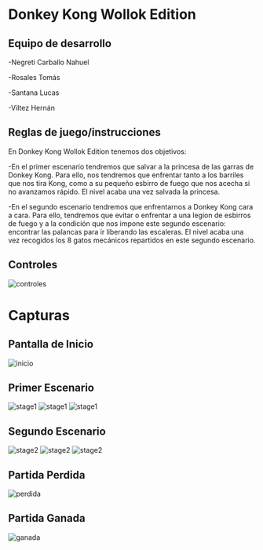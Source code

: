 # Donkey Kong Wollok Edition

## Equipo de desarrollo

-Negreti Carballo Nahuel

-Rosales Tomás

-Santana Lucas

-Viltez Hernán

## Reglas de juego/instrucciones

En Donkey Kong Wollok Edition tenemos dos objetivos:

-En el primer escenario tendremos que salvar a la princesa de las garras de Donkey Kong. Para ello, nos tendremos que enfrentar tanto a los barriles que nos tira Kong, como a su pequeño esbirro de fuego que nos acecha si no avanzamos rápido. El nivel acaba una vez salvada la princesa.

-En el segundo escenario tendremos que enfrentarnos a Donkey Kong cara a cara. Para ello, tendremos que evitar o enfrentar a una legion de esbirros de fuego y a la condición que nos impone este segundo escenario: encontrar las palancas para ir liberando las escaleras. El nivel acaba una vez recogidos los 8 gatos mecánicos repartidos en este segundo escenario.

## Controles
![controles](screenshots/controles-0.png)

# Capturas

## Pantalla de Inicio
![inicio](screenshots/pantallaInicio-0.png)
## Primer Escenario
![stage1](screenshots/inicioStage1.png)
![stage1](screenshots/stage13.png)
![stage1](screenshots/stage12.png)
## Segundo Escenario
![stage2](screenshots/inicioStage2.png)
![stage2](screenshots/stage21.png)
![stage2](screenshots/stage22.png)
## Partida Perdida
![perdida](screenshots/gameOver-0.png)
## Partida Ganada
![ganada](screenshots/youWin.png)





